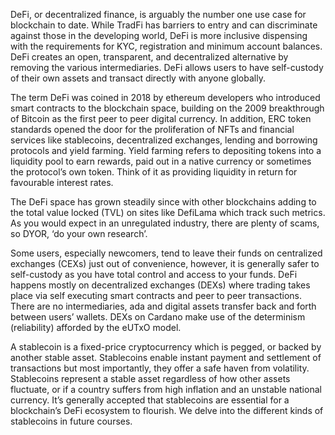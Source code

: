 DeFi, or decentralized finance, is arguably the number one use case for blockchain to date. While TradFi has barriers to entry and can discriminate against those in the developing world, DeFi is more inclusive dispensing with the requirements for KYC, registration and minimum account balances. DeFi creates an open, transparent, and decentralized alternative by removing the various intermediaries. DeFi allows users to have self-custody of their own assets and transact directly with anyone globally.

The term DeFi was coined in 2018 by ethereum developers who introduced smart contracts to the blockchain space, building on the 2009 breakthrough of Bitcoin as the first peer to peer digital currency. In addition, ERC token standards opened the door for the proliferation of NFTs and financial services like stablecoins, decentralized exchanges, lending and borrowing protocols and yield farming. Yield farming refers to depositing tokens into a liquidity pool to earn rewards, paid out in a native currency or sometimes the protocol’s own token. Think of it as providing liquidity in return for favourable interest rates. 

The DeFi space has grown steadily since with other blockchains adding to the total value locked (TVL) on sites like DefiLama which track such metrics. As you would expect in an unregulated industry, there are plenty of scams, so DYOR, ‘do your own research’.

Some users, especially newcomers, tend to leave their funds on centralized exchanges (CEXs) just out of convenience, however, it is generally safer to self-custody as you have total control and access to your funds. DeFi happens mostly on decentralized exchanges (DEXs) where trading takes place via self executing smart contracts and peer to peer transactions. There are no intermediaries, ada and digital assets transfer back and forth between users’ wallets. DEXs on Cardano make use of the determinism (reliability) afforded by the eUTxO model. 

A stablecoin is a fixed-price cryptocurrency which is pegged, or backed by another stable asset. Stablecoins enable instant payment and settlement of transactions but most importantly, they offer a safe haven from volatility. Stablecoins represent a stable asset regardless of how other assets fluctuate, or if a country suffers from high inflation and an unstable national currency. It’s generally accepted that stablecoins are essential for a blockchain’s DeFi ecosystem to flourish. We delve into the different kinds of stablecoins in future courses. 
